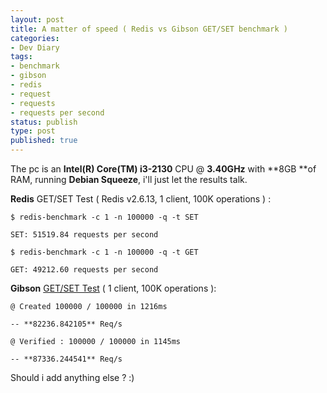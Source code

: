 ```yaml
---
layout: post
title: A matter of speed ( Redis vs Gibson GET/SET benchmark )
categories:
- Dev Diary
tags:
- benchmark
- gibson
- redis
- request
- requests
- requests per second
status: publish
type: post
published: true
---
```


The pc is an **Intel(R) Core(TM) i3-2130** CPU @ **3.40GHz** with **8GB **of RAM, running **Debian Squeeze**, i'll just let the results talk.

**Redis** GET/SET Test ( Redis v2.6.13, 1 client, 100K operations ) :

    $ redis-benchmark -c 1 -n 100000 -q -t SET

    SET: 51519.84 requests per second

    $ redis-benchmark -c 1 -n 100000 -q -t GET

    GET: 49212.60 requests per second

**Gibson** [GET/SET Test](http://www.emoticode.net/c/gibson-setget-benchmark-test.html) ( 1 client, 100K operations ):

    @ Created 100000 / 100000 in 1216ms

    -- **82236.842105** Req/s

    @ Verified : 100000 / 100000 in 1145ms

    -- **87336.244541** Req/s

Should i add anything else ? :)
